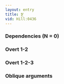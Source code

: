 ```yaml
---
layout: entry
title: སྔ་
vid: Hill:0436
---
```

### Dependencies (N = 0)


### Overt 1-2


### Overt 1-2-3


### Oblique arguments
